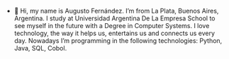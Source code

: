 - 👋 Hi, my name is Augusto Fernández. I’m from La Plata, Buenos Aires, Argentina. 
I study at Universidad Argentina De La Empresa School to see myself in the future with a Degree in Computer Systems.
I love technology, the way it helps us, entertains us and connects us every day. 
Nowadays I’m programming in the following technologies: Python, Java, SQL, Cobol.



<!---
Augusto-FG/Augusto-FG is a ✨ special ✨ repository because its `README.md` (this file) appears on your GitHub profile.
You can click the Preview link to take a look at your changes.
--->
